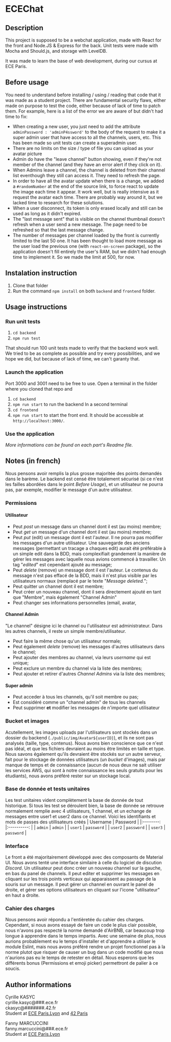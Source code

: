 # ECEChat
## Description

This project is supposed to be a webchat application, made with React for the front and Node.JS & Express for the back. Unit tests were made with Mocha and Should.js, and storage with LevelDB. 

It was made to learn the base of web development, during our cursus at ECE Paris.

## Before usage

You need to understand before installing / using / reading that code that it was made as a student project. There are fundamental security flaws, either made on purpose to test the code, either because of lack of time to patch them. For example, here is a list of the error we are aware of but didn't had time to fix:

- When creating a new user, you just need to add the attribute `adminPassword : 'adminP4ssword'` to the body of the request to make it a super admin user that have access to all the channels, users, etc. This has been made so unit tests can create a superadmin user.
- There are no limits on the size / type of file you can upload as your avatar picture
- Admin do have the "leave channel" button showing, even if they're not member of the channel (and they have an error alert if they click on it).
- When Admins leave a channel, the channel is deleted from their channel list eventhough they still can access it. They need to refresh the page.
- In order to have all the avatar update when there is a change, we added a `#randomNumber` at the end of the source link, to force react to update the image each time it appear. It work well, but is really intensive as it request the avatar each time. There are probably way around it, but we lacked time to research for these solutions.
- When a user disconnect, its token is only erased locally and still can be used as long as it didn't expired.
- The "last message sent" that is visible on the channel thumbnail doesn't refresh when a user send a new message. The page need to be refreshed so that the last message change.
- The number of messages per channel loaded by the front is currently limited to the last 50 one. It has been thought to load more message as the user load the previous one (with `react-on-screen` package), so the application doesn't fill entirely the user's RAM, but we didn't had enough time to implement it. So we made the limit at 500, for now.

## Instalation instruction

1. Clone that folder
2. Run the command `npm install` on both `backend` and `frontend` folder.

## Usage instructions

### Run unit tests

1. `cd backend`
2. `npm run test`

That should run 100 unit tests made to verify that the backend work well. We tried to be as complete as possible and try every possibilities, and we hope we did, but because of lack of time, we can't garanty that.

### Launch the application
Port 3000 and 3001 need to be free to use. Open a terminal in the folder where you cloned that repo and
1.  `cd backend` 
2. `npm run start` to run the backend
In a second terminal
3. `cd frontend` 
4. `npm run start` to start the front end. It should be accessible at `http://localhost:3000/`.

### Use the application

*More informations can be found  on each part's Readme file.*

## Notes (in french)
Nous pensons avoir remplis la plus grosse majoritée des points demandés dans le barème. Le backend est censé être totalement sécurisé (si ce n'est les failles abordées dans le point *Before Usage*), et un utilisateur ne pourra pas, par exemple, modifier le message d'un autre utilisateur.
### Permissions
#### Utilisateur
- Peut *post* un message dans un channel dont il est (au moins) membre;
- Peut *get* un message d'un channel dont il est (au moins) membre;
- Peut *put* (edit) un message dont il est l'auteur. Il ne pourra pas modifier les messages d'un autre utilisateur. Une sauvegarde des anciens messages (permettant un tracage a chaques edit) aurait été préférable à un simple edit dans la BDD, mais complexifiait grandement la manière de gérer les messages avec laquelle nous avions commencé à travailler. Un tag "*edited*" est cependant ajouté au message;
- Peut *delete* (remove) un message dont il est l'auteur. Le contenus du message n'est pas effacé de la BDD, mais il n'est plus visible par les utilisateurs normaux (remplacé par le texte "*Message deleted.*";
- Peut quitter un channel dont il est membre;
- Peut créer un nouveau channel, dont il sera directement ajouté en tant que "Membre", mais également "Channel Admin"
- Peut changer ses informations personnelles (email, avatar, 
#### Channel Admin
"Le channel" désigne ici le channel ou l'utilisateur est administrateur. Dans les autres channels, il reste un simple membre/utilisateur.
- Peut faire la même chose qu'un utilisateur normale;
- Peut également *delete* (remove) les messages d'autres utilisateurs dans le channel;
- Peut ajouter des membres au channel, via leurs *username* qui est unique;
- Peut exclure un membre du channel via la liste des membres;
- Peut ajouter et retirer d'autres *Channel Admins* via la liste des membres;
#### Super admin
- Peut acceder à tous les channels, qu'il soit membre ou pas;
- Est considéré comme un "channel admin" de tous les channels
- Peut supprimer **et** modifier les messages de n'importe quel utilisateur

### Bucket et images
Acutellement, les images uploads par l'utilisateurs sont stockés dans un dossier du backend (`./public/img/Avatar${userID}`), et ils ne sont pas analysés (taille, type, contenus). Nous avons bien conscience que ce n'est pas idéal, et que les fichiers devraient au moins être limités en taille et type. Nous savons également qu'ils devraient être stockés sur un autre serveur, fait pour le stockage de données utilisateurs (un *bucket* d'images), mais par manque de temps et de connaissance (aucun de nous deux ne sait utiliser les services AWS, qui sont à notre connaissance les seuls gratuits pour les étudiants), nous avons préféré rester sur un stockage local.

### Base de donnée et tests unitaires
Les test unitaires vident complètement la base de donnée de tout historique. Si tous les test se déroulent bien, la base de donnée se retrouve normalement remplie avec 4 utilisateurs, 1 channel, et un echange de messages entre user1 et user2 dans ce channel.  Voici les identifiants et mots de passes des utillisateurs créés
| Username 	|  Password  	|
|:--------:	|:----------:	|
|  `admin` 	|   `admin`  	|
|  `user1` 	| `password` 	|
|  `user2` 	| `password` 	|
| `user3`  	| `password` 	|

### Interface

Le front a été majoritairement développé avec des composants de Material UI. Nous avons tenté une interface similaire à celle du logiciel de discution *Discord*. Un utilisateur peut donc créer un nouveau channel sur la gauche, en bas du panel de channels. Il peut editer et supprimer les messages en cliquant sur les trois points verticaux qui apparaissent au passage de la souris sur un message. Il peut gérer un channel en ouvrant le panel de droite, et gérer ses options utilisateurs en cliquant sur l'icone "utilisateur" en haut a droite. 

### Cahier des charges
Nous pensons avoir répondu a l'entièretée du cahier des charges. Cependant, si nous avons essayé de faire un code le plus clair possible, nous n'avons pas respecté la norme demandé d'AirBNB, car beaucoup trop longue à apprendre dans le temps impartis. Avec une semaine de plus, nous aurions probablement eu le temps d'installer et d'apprendre a utiliser le module Eslint, mais nous avons préféré rendre un projet fonctionnel pas à la norme plutot que risquer de causer un bug dans un code modifié que nous n'aurions pas eu le temps de retester en détail. Nous esperons que les différents bonus (Permissions et emoji picker) permettront de palier à ce soucis.

## Author informations

Cyrille KASYC<br>
cyrille.kasyc@###.ece.fr<br>
ckasyc@#######.42.fr<br>
Student at [ECE Paris.Lyon](https://www.ece.fr/) and [42 Paris](http://42.fr/)

Fanny MARCUCCINI<br>
fanny.marcuccini@###.ece.fr<br>
Student at [ECE Paris.Lyon](https://www.ece.fr/) 
